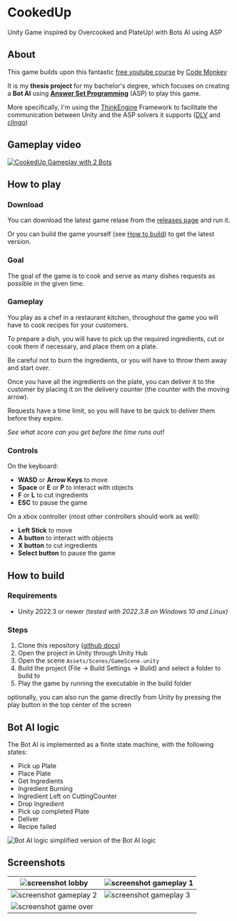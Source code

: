 ﻿# CookedUp

Unity Game inspired by Overcooked and PlateUp! with Bots AI using ASP

## About

This game builds upon this fantastic [free youtube course](https://www.youtube.com/watch?v=AmGSEH7QcDg) by [Code Monkey](https://www.youtube.com/@CodeMonkeyUnity)

It is my **thesis project** for my bachelor's degree, which focuses on creating a **Bot AI** using **[Answer Set Programming](https://www.wikiwand.com/en/Answer_set_programming)** (ASP) to play this game.

More specifically, I'm using the [ThinkEngine](https://github.com/DeMaCS-UNICAL/ThinkEngine) Framework to facilitate the communication between Unity and the ASP solvers it supports ([DLV](https://dlv.demacs.unical.it/home) and [clingo](https://github.com/potassco/clingo))

## Gameplay video

[![CookedUp Gameplay with 2 Bots](https://img.youtube.com/vi/D0zVua0PdVo/0.jpg)](https://www.youtube.com/watch?v=D0zVua0PdVo)

## How to play

### Download

You can download the latest game relase from the [releases page](https://github.com/Farfi55/CookedUp/releases) and run it.

Or you can build the game yourself (see [How to build](#how-to-build)) to get the latest version.

### Goal

The goal of the game is to cook and serve as many dishes requests as possible in the given time.

### Gameplay

You play as a chef in a restaurant kitchen, throughout the game you will have to cook recipes for your customers.

To prepare a dish, you will have to pick up the required ingredients, cut or cook them if necessary, and place them on a plate.

Be careful not to burn the ingredients, or you will have to throw them away and start over.

Once you have all the ingredients on the plate, you can deliver it to the customer by placing it on the delivery counter (the counter with the moving arrow).

Requests have a time limit, so you will have to be quick to deliver them before they expire.

*See what score can you get before the time runs out!*

### Controls

On the keyboard:

- **WASD** or **Arrow Keys** to move
- **Space** or **E** or **P** to interact with objects
- **F** or **L** to cut ingredients
- **ESC** to pause the game

On a xbox controller (most other controllers should work as well):

- **Left Stick** to move
- **A button** to interact with objects
- **X button** to cut ingredients
- **Select button** to pause the game

## How to build

### Requirements

- Unity 2022.3 or newer *(tested with 2022.3.8 on Windows 10 and Linux)*

### Steps

1. Clone this repository ([github docs](https://docs.github.com/en/repositories/creating-and-managing-repositories/cloning-a-repository))
2. Open the project in Unity through Unity Hub
3. Open the scene `Assets/Scenes/GameScene.unity`
4. Build the project (File -> Build Settings -> Build) and select a folder to build to
5. Play the game by running the executable in the build folder

optionally, you can also run the game directly from Unity by pressing the play button in the top center of the screen

## Bot AI logic

The Bot AI is implemented as a finite state machine, with the following states:

- Pick up Plate
- Place Plate
- Get Ingredients
- Ingredient Burning
- Ingredient Left on CuttingCounter
- Drop Ingredient
- Pick up completed Plate
- Deliver
- Recipe failed

![Bot AI logic](.github/img/CookedUp_Bot_Logic-combined.drawio.png)
simplified version of the Bot AI logic

## Screenshots

| ![screenshot lobby](.github/img/Screenshot_lobby.png)            | ![screenshot gameplay 1](.github/img/Screenshot_gameplay_1.png) |
|------------------------------------------------------------------|-----------------------------------------------------------------|
| ![screenshot gameplay 2](.github/img/Screenshot_gameplay_2.png)  | ![screenshot gameplay 3](.github/img/Screenshot_gameplay_3.png) |
| ![screenshot game over](.github/img/Screenshot_gameplay_end.png) |                                                                 |
